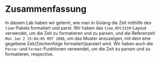 # Zusammenfassung

In diesem Lab haben wir gelernt, wie man in Golang die Zeit mithilfe des `time`-Pakets formatiert und parst. Wir haben das `time.RFC3339`-Layout verwendet, um die Zeit zu formatieren und zu parsen, und die Referenzeit `Mon Jan 2 15:04:05 MST 2006`, um das Muster anzuzeigen, mit dem eine gegebene Zeit/Zeichenfolge formatiert/parsiert wird. Wir haben auch die `Parse`- und `Format`-Funktionen verwendet, um die Zeit zu parsen und zu formatieren, respective.

